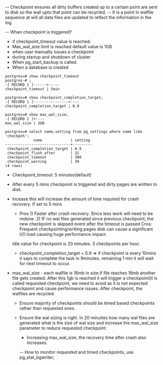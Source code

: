 -- Checkpoint ensures all dirty buffers created up to a certain point are sent to disk so the wall
   upto that point can be recycled.
-- It is a point in walfile sequence at will all data files are updated to reflect the information in the log.

-- When checkpoint is triggered?
  * if checkpoint_timeout value is reached.
  * Max_wal_size limit is reached default value is 1GB
  * when user manually issues a checkpoint
  * during startup and shutdown of cluster
  * When pg_start_backup is called.
  * When a database is created

```
postgres=# show checkpoint_timeout
postgres-# ;
-[ RECORD 1 ]------+-----
checkpoint_timeout | 5min

postgres=# show checkpoint_completion_target;
-[ RECORD 1 ]----------------+----
checkpoint_completion_target | 0.9

postgres=# show max_wal_size;
-[ RECORD 1 ]+----
max_wal_size | 1GB

postgres=# select name,setting from pg_settings where name like 'checkpo%';
             name             | setting
------------------------------+---------
 checkpoint_completion_target | 0.9
 checkpoint_flush_after       | 32
 checkpoint_timeout           | 300
 checkpoint_warning           | 30
(4 rows)

```
- Checkpoint_timeout: 5 minutes(default)
- After every 5 mins checkpoint is triggered and dirty pages are written to disk.
- Incease this will increase the amount of time required for crash recovery.
If set to 5 mins
   * Pros 1) Faster after crash recovery. Since less work will need to be redone.
           2) IF no wal files generated since previous checkpoint, the new checkpoint is skipped event after the timeout is passed
     Cros: Frequent checkpointing/writing pages disk can cause a significant I/O load causing huge performance impact.

  Idle value for checkpoint is 20 minutes.
  3 checkpoints per hour.

  * checkpoint_completion_target = 0.9 => if checkpoint is every 10mins it says to complete the task in 9minutes.
    remaining 1 min it will wait for next timeout to occur.

* max_wal_size - each walfile is 16mb in size,if file reaches 16mb another file gets created. After this 1gb
                 is reached it will trigger a checkpoint(it is called requested checkpoint, we need to avoid as
                 it is not expected checkpoint and cause performance issues. After checkpoint, the walfiles are
                 recycled.
  * Ensure majority of checkpoints should be timed based checkpoints rather than requested ones.
  * Ensure the wal sizing is right. In 20 minuites how many wal files are generated what is the size of wal size
    and increase the max_wal_size parameter to reduce requested checkpoint.
    * Increasing max_wal_size, the recovery time after crash also increases.

    -- How to monitor requested and timed checkpoints, use pg_stat_bgwriter;
    
  
  
